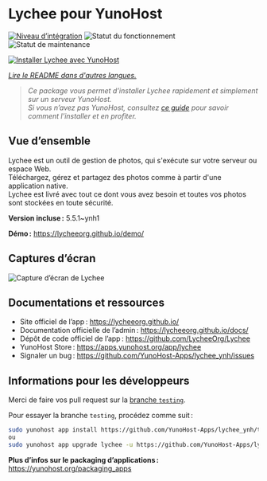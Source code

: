 <!--
Nota bene : ce README est automatiquement généré par <https://github.com/YunoHost/apps/tree/master/tools/readme_generator>
Il NE doit PAS être modifié à la main.
-->

# Lychee pour YunoHost

[![Niveau d’intégration](https://dash.yunohost.org/integration/lychee.svg)](https://ci-apps.yunohost.org/ci/apps/lychee/) ![Statut du fonctionnement](https://ci-apps.yunohost.org/ci/badges/lychee.status.svg) ![Statut de maintenance](https://ci-apps.yunohost.org/ci/badges/lychee.maintain.svg)

[![Installer Lychee avec YunoHost](https://install-app.yunohost.org/install-with-yunohost.svg)](https://install-app.yunohost.org/?app=lychee)

*[Lire le README dans d'autres langues.](./ALL_README.md)*

> *Ce package vous permet d’installer Lychee rapidement et simplement sur un serveur YunoHost.*  
> *Si vous n’avez pas YunoHost, consultez [ce guide](https://yunohost.org/install) pour savoir comment l’installer et en profiter.*

## Vue d’ensemble

Lychee est un outil de gestion de photos, qui s'exécute sur votre serveur ou espace Web.  
Téléchargez, gérez et partagez des photos comme à partir d'une application native.  
Lychee est livré avec tout ce dont vous avez besoin et toutes vos photos sont stockées en toute sécurité.


**Version incluse :** 5.5.1~ynh1

**Démo :** <https://lycheeorg.github.io/demo/>

## Captures d’écran

![Capture d’écran de Lychee](./doc/screenshots/screenshot.jpg)

## Documentations et ressources

- Site officiel de l’app : <https://lycheeorg.github.io/>
- Documentation officielle de l’admin : <https://lycheeorg.github.io/docs/>
- Dépôt de code officiel de l’app : <https://github.com/LycheeOrg/Lychee>
- YunoHost Store : <https://apps.yunohost.org/app/lychee>
- Signaler un bug : <https://github.com/YunoHost-Apps/lychee_ynh/issues>

## Informations pour les développeurs

Merci de faire vos pull request sur la [branche `testing`](https://github.com/YunoHost-Apps/lychee_ynh/tree/testing).

Pour essayer la branche `testing`, procédez comme suit :

```bash
sudo yunohost app install https://github.com/YunoHost-Apps/lychee_ynh/tree/testing --debug
ou
sudo yunohost app upgrade lychee -u https://github.com/YunoHost-Apps/lychee_ynh/tree/testing --debug
```

**Plus d’infos sur le packaging d’applications :** <https://yunohost.org/packaging_apps>
